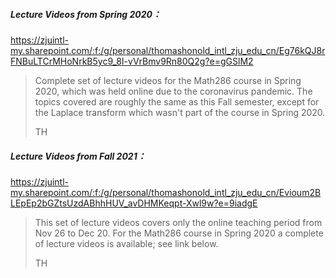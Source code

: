 ##### Lecture Videos from Spring 2020：

https://zjuintl-my.sharepoint.com/:f:/g/personal/thomashonold_intl_zju_edu_cn/Eg76kQJ8rFNBuLTCrMHoNrkB5yc9_8I-vVrBmv9Rn80Q2g?e=gGSlM2

> Complete set of lecture videos for the Math286 course in Spring 2020, which was held online due to the coronavirus pandemic. The topics covered are roughly the same as this Fall semester, except for the Laplace transform which wasn't part of the course in Spring 2020.
>
> TH

##### Lecture Videos from Fall 2021：

https://zjuintl-my.sharepoint.com/:f:/g/personal/thomashonold_intl_zju_edu_cn/Evioum2BLEpEp2bGZtsUzdABhhHUV_avDHMKeqpt-Xwl9w?e=9iadgE

> This set of lecture videos covers only the online teaching period from Nov 26 to Dec 20. For the Math286 course in Spring 2020 a complete of lecture videos is available; see link below.
>
> TH